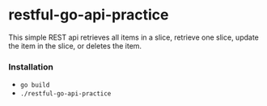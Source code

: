 # restful-go-api-practice
This simple REST api retrieves all items in a slice, retrieve one slice, update the item in the slice, or deletes the item.

### Installation
- `go build`
- `./restful-go-api-practice`


